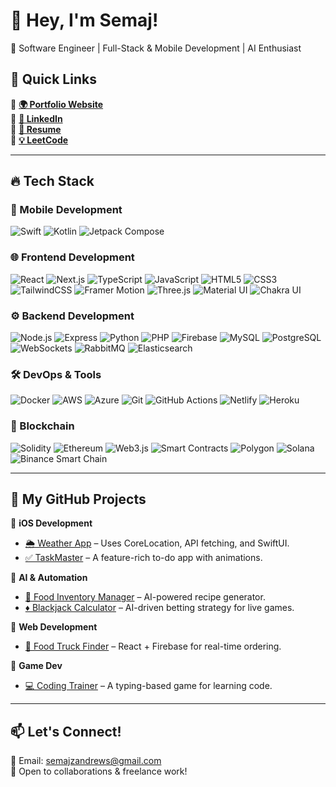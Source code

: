 # 👋 Hey, I'm Semaj!  
🚀 Software Engineer | Full-Stack & Mobile Development | AI Enthusiast 

## 🔗 Quick Links  
🔹 **[🌍 Portfolio Website](https://yourportfolio.com)**  
🔹 **[💼 LinkedIn](https://linkedin.com/in/yourhandle)**  
🔹 **[📜 Resume](https://yourresume.com)**  
🔹 **[💡 LeetCode](https://leetcode.com/yourhandle/)**  
 
---

## 🔥 Tech Stack

### **📱 Mobile Development**  
![Swift](https://img.shields.io/badge/Swift-FA7343?style=flat&logo=swift&logoColor=white)  ![Kotlin](https://img.shields.io/badge/Kotlin-0095D5?style=flat&logo=kotlin&logoColor=white)  ![Jetpack Compose](https://img.shields.io/badge/Jetpack%20Compose-4285F4?style=flat&logo=android&logoColor=white)

### **🌐 Frontend Development**  
![React](https://img.shields.io/badge/React-61DAFB?style=flat&logo=react&logoColor=black)  ![Next.js](https://img.shields.io/badge/Next.js-000000?style=flat&logo=next.js&logoColor=white)  ![TypeScript](https://img.shields.io/badge/TypeScript-3178C6?style=flat&logo=typescript&logoColor=white)  ![JavaScript](https://img.shields.io/badge/JavaScript-F7DF1E?style=flat&logo=javascript&logoColor=black)  ![HTML5](https://img.shields.io/badge/HTML5-E34F26?style=flat&logo=html5&logoColor=white)  ![CSS3](https://img.shields.io/badge/CSS3-1572B6?style=flat&logo=css3&logoColor=white)  ![TailwindCSS](https://img.shields.io/badge/TailwindCSS-06B6D4?style=flat&logo=tailwindcss&logoColor=white)  ![Framer Motion](https://img.shields.io/badge/Framer%20Motion-0081F1?style=flat&logo=framer&logoColor=white)  ![Three.js](https://img.shields.io/badge/Three.js-000000?style=flat&logo=three.js&logoColor=white)  ![Material UI](https://img.shields.io/badge/Material%20UI-0081CB?style=flat&logo=material-ui&logoColor=white)  ![Chakra UI](https://img.shields.io/badge/Chakra%20UI-319795?style=flat&logo=chakra-ui&logoColor=white)  

### **⚙️ Backend Development**  
![Node.js](https://img.shields.io/badge/Node.js-43853D?style=flat&logo=node.js&logoColor=white)  ![Express](https://img.shields.io/badge/Express-000000?style=flat&logo=express&logoColor=white)  ![Python](https://img.shields.io/badge/Python-3776AB?style=flat&logo=python&logoColor=white)  ![PHP](https://img.shields.io/badge/PHP-777BB4?style=flat&logo=php&logoColor=white)  ![Firebase](https://img.shields.io/badge/Firebase-FFCA28?style=flat&logo=firebase&logoColor=black)  ![MySQL](https://img.shields.io/badge/MySQL-4479A1?style=flat&logo=mysql&logoColor=white)  ![PostgreSQL](https://img.shields.io/badge/PostgreSQL-336791?style=flat&logo=postgresql&logoColor=white)  ![WebSockets](https://img.shields.io/badge/WebSockets-2D92BF?style=flat&logo=websockets&logoColor=white)  ![RabbitMQ](https://img.shields.io/badge/RabbitMQ-FF6600?style=flat&logo=rabbitmq&logoColor=white)  ![Elasticsearch](https://img.shields.io/badge/Elasticsearch-005571?style=flat&logo=elasticsearch&logoColor=white)  

### **🛠 DevOps & Tools**  
![Docker](https://img.shields.io/badge/Docker-2496ED?style=flat&logo=docker&logoColor=white)  ![AWS](https://img.shields.io/badge/AWS-232F3E?style=flat&logo=amazon-aws&logoColor=white)  ![Azure](https://img.shields.io/badge/Azure-0078D4?style=flat&logo=microsoft-azure&logoColor=white)  ![Git](https://img.shields.io/badge/Git-F05032?style=flat&logo=git&logoColor=white)  ![GitHub Actions](https://img.shields.io/badge/GitHub%20Actions-2088FF?style=flat&logo=github-actions&logoColor=white)  ![Netlify](https://img.shields.io/badge/Netlify-00C7B7?style=flat&logo=netlify&logoColor=white)  ![Heroku](https://img.shields.io/badge/Heroku-430098?style=flat&logo=heroku&logoColor=white)  

### **🔗 Blockchain**  
![Solidity](https://img.shields.io/badge/Solidity-363636?style=flat&logo=solidity&logoColor=white)  ![Ethereum](https://img.shields.io/badge/Ethereum-3C3C3D?style=flat&logo=ethereum&logoColor=white)  ![Web3.js](https://img.shields.io/badge/Web3.js-0096FF?style=flat&logo=web3.js&logoColor=white)  ![Smart Contracts](https://img.shields.io/badge/Smart%20Contracts-FF6600?style=flat&logo=ethereum&logoColor=white)  ![Polygon](https://img.shields.io/badge/Polygon-8C8C8C?style=flat&logo=polygon&logoColor=white)  ![Solana](https://img.shields.io/badge/Solana-00B0D1?style=flat&logo=solana&logoColor=white)  ![Binance Smart Chain](https://img.shields.io/badge/Binance%20Smart%20Chain-FFB12F?style=flat&logo=binance&logoColor=white)  

---

## 📂 My GitHub Projects  
🔹 **iOS Development**  
- [🌦 Weather App](https://github.com/yourusername/weather-app) – Uses CoreLocation, API fetching, and SwiftUI.  
- [✅ TaskMaster](https://github.com/yourusername/taskmaster) – A feature-rich to-do app with animations.  

🔹 **AI & Automation**  
- [🛒 Food Inventory Manager](https://github.com/yourusername/food-inventory-manager) – AI-powered recipe generator.  
- [♦ Blackjack Calculator](https://github.com/yourusername/blackjack-calc) – AI-driven betting strategy for live games.  

🔹 **Web Development**  
- [🚚 Food Truck Finder](https://github.com/yourusername/food-truck-app) – React + Firebase for real-time ordering.  

🔹 **Game Dev**  
- [💻 Coding Trainer](https://github.com/yourusername/coding-trainer) – A typing-based game for learning code.  

---

## 📫 **Let's Connect!**  
📧 Email: semajzandrews@gmail.com  
💬 Open to collaborations & freelance work!
